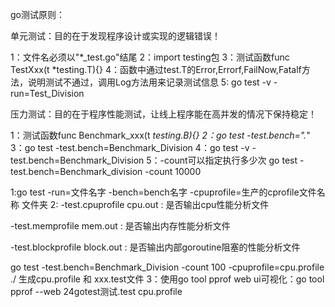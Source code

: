 go测试原则：

单元测试：目的在于发现程序设计或实现的逻辑错误！

1：文件名必须以"*_test.go"结尾
2：import  testing包
3：测试函数func TestXxx(t *testing.T){}
4：函数中通过test.T的Error,Errorf,FailNow,Fatalf方法，说明测试不通过，调用Log方法用来记录测试信息
5: go test -v -run=Test_Division


压力测试：目的在于程序性能测试，让线上程序能在高并发的情况下保持稳定！

1：测试函数func Benchmark_xxx(t *testing.B){}
2：go test  -test.bench=".*" 
3：go test  -test.bench=Benchmark_Division
4：go test -v -test.bench=Benchmark_Division
5：-count可以指定执行多少次  go test -test.bench=Benchmark_division -count 10000


1:go test -run=文件名字 -bench=bench名字 -cpuprofile=生产的cprofile文件名称 文件夹
2:
-test.cpuprofile cpu.out : 是否输出cpu性能分析文件

-test.memprofile mem.out : 是否输出内存性能分析文件

-test.blockprofile block.out : 是否输出内部goroutine阻塞的性能分析文件

go test -test.bench=Benchmark_Division -count 100 -cpuprofile=cpu.profile ./
生成cpu.profile 和 xxx.test文件
3：使用go tool pprof 
web ui可视化：go tool pprof --web 24gotest测试.test cpu.profile